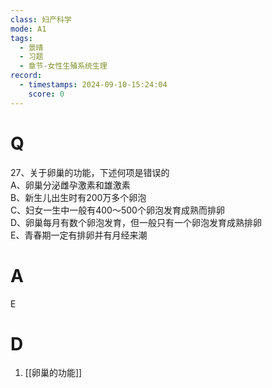```yaml
---
class: 妇产科学
mode: A1
tags:
  - 景晴
  - 习题
  - 章节-女性生殖系统生理
record:
  - timestamps: 2024-09-10-15:24:04
    score: 0
---
```


# Q
27、关于卵巢的功能，下述何项是错误的  
A、卵巢分泌雌孕激素和雄激素  
B、新生儿出生时有200万多个卵泡  
C、妇女一生中一般有400～500个卵泡发育成熟而排卵  
D、卵巢每月有数个卵泡发育，但一般只有一个卵泡发育成熟排卵  
E、青春期一定有排卵并有月经来潮

# A
E
# D
1. [[卵巢的功能]]